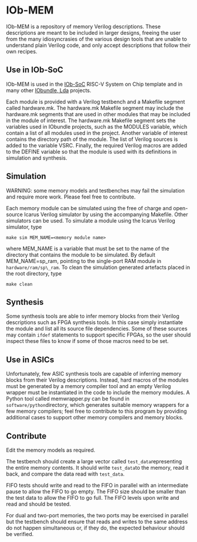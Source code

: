 # IOb-MEM

IOb-MEM is a repository of memory Verilog descriptions. These descriptions are
meant to be included in larger designs, freeing the user from the many
idiosyncrasies of the various design tools that are unable to understand plain
Verilog code, and only accept descriptions that follow their own recipes.

## Use in IOb-SoC

IOb-MEM is used in the [IOb-SoC](https://github.com/IObundle/iob-soc) RISC-V
System on Chip template and in many other [IObundle, Lda](https://iobundle.com)
projects.

Each module is provided with a Verilog testbench and a Makefile segment called
hardware.mk. The hardware.mk Makefile segment may include the hardware.mk
segments that are used in other modules that may be included in the module of
interest. The hardware.mk Makefile segment sets the variables used in IObundle
projects, such as the MODULES variable, which contain a list of all modules used
in the project. Another variable of interest contains the directory path of the
module. The list of Verilog sources is added to the variable VSRC. Finally, the
required Verilog macros are added to the DEFINE variable so that the module is
used with its definitions in simulation and synthesis.


## Simulation

WARNING: some memory models and testbenches may fail the simulation and require
more work. Please feel free to contribute.

Each memory module can be simulated using the free of charge and open-source
Icarus Verilog simulator by using the accompanying Makefile. Other simulators
can be used. To simulate a module using the Icarus Verilog simulator, type

```
make sim MEM_NAME=<memory module name>
```

where MEM\_NAME is a variable that must be set to the name of the directory that
contains the module to be simulated. By default MEM\_NAME=sp\_ram, pointing to
the single-port RAM module in `hardware/ram/sp\_ram`. To clean the simulation generated
artefacts placed in the root directory, type

```
make clean 
```


## Synthesis

Some synthesis tools are able to infer memory blocks from their Verilog
descriptions such as FPGA synthesis tools. In this case simply instantiate the
module and list all its source file dependencies. Some of these sources may
contain `ifdef` statements to support specific FPGAs, so the user should inspect
these files to know if some of those macros need to be set.


## Use in ASICs

Unfortunately, few ASIC synthesis tools are capable of inferring memory blocks
from their Verilog descriptions. Instead, hard macros of the modules must be
generated by a memory compiler tool and an empty Verilog wrapper must be
instantiated in the code to include the memory modules. A Python tool called
memwrapper.py can be found in `software/python`directory, which generates
suitable memory wrappers for a few memory compilers; feel free to contribute to
this program by providing additional cases to support other memory compilers and
memory blocks.

## Contribute

Edit the memory models as required.

The testbench should create a large vector called `test_data`representing the
entire memory contents. It should write `test_data`to the memory, read it back,
and compare the data read with `test_data`.

FIFO tests should write and read to the FIFO in parallel with an intermediate
pause to allow the FIFO to go empty. The FIFO size should be smaller than the
test data to allow the FIFO to go full. The FIFO levels upon write and read and
should be tested.

For dual and two-port memories, the two ports may be exercised in parallel
but the testbench should ensure that reads and writes to the same address do not
happen simultaneous or, if they do, the expected behaviour should be verified. 
